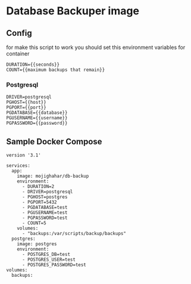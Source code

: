 # Database Backuper image
## Config
for make this script to work you should set this environment variables for container

```
DURATION={{seconds}}
COUNT={{maximum backups that remain}}
```

### Postgresql

```
DRIVER=postgresql
PGHOST={{host}}
PGPORT={{port}}
PGDATABASE={{database}}
PGUSERNAME={{username}}
PGPASSWORD={{password}}
```

## Sample Docker Compose
```
version '3.1'

services:
  app:
    image: mojighahar/db-backup
    environment:
      - DURATION=2
      - DRIVER=postgresql
      - PGHOST=postgres
      - PGPORT=5432
      - PGDATABASE=test
      - PGUSERNAME=test
      - PGPASSWORD=test
      - COUNT=5
    volumes:
      - "backups:/var/scripts/backup/backups"
  postgres:
    image: postgres
    environment:
      - POSTGRES_DB=test
      - POSTGRES_USER=test
      - POSTGRES_PASSWORD=test
volumes:
  backups:

```